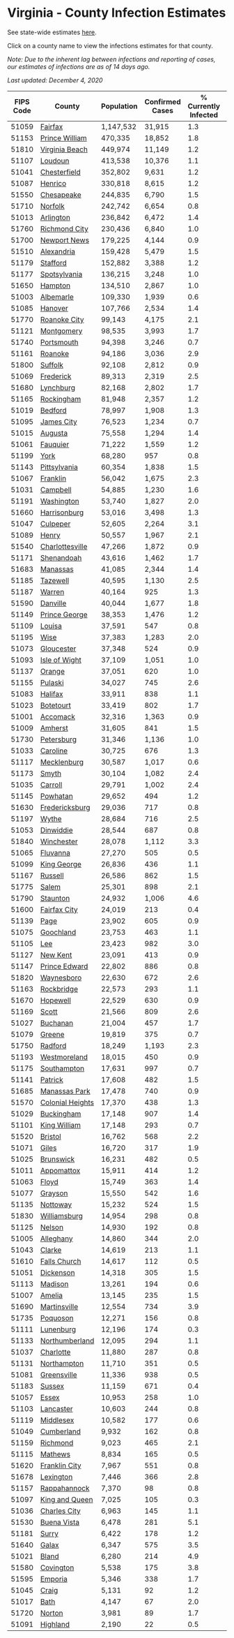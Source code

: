 # Virginia - County Infection Estimates

See state-wide estimates [here](/infections/us-va).

Click on a county name to view the infections estimates for that county.

*Note: Due to the inherent lag between infections and reporting of cases, our estimates of infections are as of 14 days ago.*

*Last updated: December 4, 2020*

|   FIPS Code |                               County |   Population |   Confirmed Cases |   % Currently Infected |   % Total Infected |
|-------------|--------------------------------------|--------------|-------------------|------------------------|--------------------|
|       51059 |                   [Fairfax](fairfax) |    1,147,532 |            31,915 |                    1.3 |               12.0 |
|       51153 |     [Prince William](prince-william) |      470,335 |            18,852 |                    1.8 |               16.7 |
|       51810 |     [Virginia Beach](virginia-beach) |      449,974 |            11,149 |                    1.2 |                9.0 |
|       51107 |                   [Loudoun](loudoun) |      413,538 |            10,376 |                    1.1 |               10.2 |
|       51041 |         [Chesterfield](chesterfield) |      352,802 |             9,631 |                    1.2 |               10.5 |
|       51087 |                   [Henrico](henrico) |      330,818 |             8,615 |                    1.2 |               10.4 |
|       51550 |             [Chesapeake](chesapeake) |      244,835 |             6,790 |                    1.5 |               10.2 |
|       51710 |                   [Norfolk](norfolk) |      242,742 |             6,654 |                    0.8 |               10.2 |
|       51013 |               [Arlington](arlington) |      236,842 |             6,472 |                    1.4 |               11.8 |
|       51760 |       [Richmond City](richmond-city) |      230,436 |             6,840 |                    1.0 |               11.7 |
|       51700 |         [Newport News](newport-news) |      179,225 |             4,144 |                    0.9 |                8.4 |
|       51510 |             [Alexandria](alexandria) |      159,428 |             5,479 |                    1.5 |               15.1 |
|       51179 |                 [Stafford](stafford) |      152,882 |             3,388 |                    1.2 |                8.8 |
|       51177 |         [Spotsylvania](spotsylvania) |      136,215 |             3,248 |                    1.0 |                9.2 |
|       51650 |                   [Hampton](hampton) |      134,510 |             2,867 |                    1.0 |                7.8 |
|       51003 |               [Albemarle](albemarle) |      109,330 |             1,939 |                    0.6 |                6.7 |
|       51085 |                   [Hanover](hanover) |      107,766 |             2,534 |                    1.4 |                8.6 |
|       51770 |         [Roanoke City](roanoke-city) |       99,143 |             4,175 |                    2.1 |               14.5 |
|       51121 |             [Montgomery](montgomery) |       98,535 |             3,993 |                    1.7 |               13.6 |
|       51740 |             [Portsmouth](portsmouth) |       94,398 |             3,246 |                    0.7 |               13.1 |
|       51161 |                   [Roanoke](roanoke) |       94,186 |             3,036 |                    2.9 |               10.9 |
|       51800 |                   [Suffolk](suffolk) |       92,108 |             2,812 |                    0.9 |               11.6 |
|       51069 |               [Frederick](frederick) |       89,313 |             2,319 |                    2.5 |                9.3 |
|       51680 |               [Lynchburg](lynchburg) |       82,168 |             2,802 |                    1.7 |               11.7 |
|       51165 |             [Rockingham](rockingham) |       81,948 |             2,357 |                    1.2 |               11.5 |
|       51019 |                   [Bedford](bedford) |       78,997 |             1,908 |                    1.3 |                8.1 |
|       51095 |             [James City](james-city) |       76,523 |             1,234 |                    0.7 |                6.6 |
|       51015 |                   [Augusta](augusta) |       75,558 |             1,294 |                    1.4 |                5.8 |
|       51061 |                 [Fauquier](fauquier) |       71,222 |             1,559 |                    1.2 |                8.5 |
|       51199 |                         [York](york) |       68,280 |               957 |                    0.8 |                5.1 |
|       51143 |         [Pittsylvania](pittsylvania) |       60,354 |             1,838 |                    1.5 |               10.3 |
|       51067 |                 [Franklin](franklin) |       56,042 |             1,675 |                    2.3 |                9.9 |
|       51031 |                 [Campbell](campbell) |       54,885 |             1,230 |                    1.6 |                7.5 |
|       51191 |             [Washington](washington) |       53,740 |             1,827 |                    2.0 |               11.3 |
|       51660 |         [Harrisonburg](harrisonburg) |       53,016 |             3,498 |                    1.3 |               27.1 |
|       51047 |                 [Culpeper](culpeper) |       52,605 |             2,264 |                    3.1 |               17.8 |
|       51089 |                       [Henry](henry) |       50,557 |             1,967 |                    2.1 |               13.7 |
|       51540 |   [Charlottesville](charlottesville) |       47,266 |             1,872 |                    0.9 |               14.2 |
|       51171 |             [Shenandoah](shenandoah) |       43,616 |             1,462 |                    1.7 |               13.7 |
|       51683 |                 [Manassas](manassas) |       41,085 |             2,344 |                    1.4 |               26.3 |
|       51185 |                 [Tazewell](tazewell) |       40,595 |             1,130 |                    2.5 |                8.9 |
|       51187 |                     [Warren](warren) |       40,164 |               925 |                    1.3 |                8.5 |
|       51590 |                 [Danville](danville) |       40,044 |             1,677 |                    1.8 |               14.4 |
|       51149 |       [Prince George](prince-george) |       38,353 |             1,476 |                    1.2 |               13.6 |
|       51109 |                     [Louisa](louisa) |       37,591 |               547 |                    0.8 |                5.5 |
|       51195 |                         [Wise](wise) |       37,383 |             1,283 |                    2.0 |               11.3 |
|       51073 |             [Gloucester](gloucester) |       37,348 |               524 |                    0.9 |                4.8 |
|       51093 |       [Isle of Wight](isle-of-wight) |       37,109 |             1,051 |                    1.0 |               11.0 |
|       51137 |                     [Orange](orange) |       37,051 |               620 |                    1.0 |                6.3 |
|       51155 |                   [Pulaski](pulaski) |       34,027 |               745 |                    2.6 |                7.1 |
|       51083 |                   [Halifax](halifax) |       33,911 |               838 |                    1.1 |                8.5 |
|       51023 |               [Botetourt](botetourt) |       33,419 |               802 |                    1.7 |                8.3 |
|       51001 |                 [Accomack](accomack) |       32,316 |             1,363 |                    0.9 |               22.0 |
|       51009 |                   [Amherst](amherst) |       31,605 |               841 |                    1.5 |                9.1 |
|       51730 |             [Petersburg](petersburg) |       31,346 |             1,136 |                    1.0 |               13.6 |
|       51033 |                 [Caroline](caroline) |       30,725 |               676 |                    1.3 |                7.6 |
|       51117 |           [Mecklenburg](mecklenburg) |       30,587 |             1,017 |                    0.6 |               13.5 |
|       51173 |                       [Smyth](smyth) |       30,104 |             1,082 |                    2.4 |               12.0 |
|       51035 |                   [Carroll](carroll) |       29,791 |             1,002 |                    2.4 |               12.1 |
|       51145 |                 [Powhatan](powhatan) |       29,652 |               494 |                    1.2 |                5.8 |
|       51630 |     [Fredericksburg](fredericksburg) |       29,036 |               717 |                    0.8 |               10.0 |
|       51197 |                       [Wythe](wythe) |       28,684 |               716 |                    2.5 |                8.3 |
|       51053 |               [Dinwiddie](dinwiddie) |       28,544 |               687 |                    0.8 |                8.8 |
|       51840 |             [Winchester](winchester) |       28,078 |             1,112 |                    3.3 |               14.5 |
|       51065 |                 [Fluvanna](fluvanna) |       27,270 |               505 |                    0.5 |                7.5 |
|       51099 |           [King George](king-george) |       26,836 |               436 |                    1.1 |                6.1 |
|       51167 |                   [Russell](russell) |       26,586 |               862 |                    1.5 |               10.3 |
|       51775 |                       [Salem](salem) |       25,301 |               898 |                    2.1 |               12.2 |
|       51790 |                 [Staunton](staunton) |       24,932 |             1,006 |                    4.6 |               12.0 |
|       51600 |         [Fairfax City](fairfax-city) |       24,019 |               213 |                    0.4 |                3.9 |
|       51139 |                         [Page](page) |       23,902 |               605 |                    0.9 |               11.1 |
|       51075 |               [Goochland](goochland) |       23,753 |               463 |                    1.1 |                8.0 |
|       51105 |                           [Lee](lee) |       23,423 |               982 |                    3.0 |               13.7 |
|       51127 |                 [New Kent](new-kent) |       23,091 |               413 |                    0.9 |                6.4 |
|       51147 |       [Prince Edward](prince-edward) |       22,802 |               886 |                    0.8 |               15.0 |
|       51820 |             [Waynesboro](waynesboro) |       22,630 |               672 |                    2.6 |               10.1 |
|       51163 |             [Rockbridge](rockbridge) |       22,573 |               293 |                    1.1 |                4.3 |
|       51670 |                 [Hopewell](hopewell) |       22,529 |               630 |                    0.9 |               10.7 |
|       51169 |                       [Scott](scott) |       21,566 |               809 |                    2.6 |               12.3 |
|       51027 |                 [Buchanan](buchanan) |       21,004 |               457 |                    1.7 |                7.2 |
|       51079 |                     [Greene](greene) |       19,819 |               375 |                    0.7 |                7.0 |
|       51750 |                   [Radford](radford) |       18,249 |             1,193 |                    2.3 |               22.0 |
|       51193 |         [Westmoreland](westmoreland) |       18,015 |               450 |                    0.9 |                9.4 |
|       51175 |           [Southampton](southampton) |       17,631 |               997 |                    0.7 |               21.8 |
|       51141 |                   [Patrick](patrick) |       17,608 |               482 |                    1.5 |                9.6 |
|       51685 |       [Manassas Park](manassas-park) |       17,478 |               740 |                    0.9 |               19.2 |
|       51570 | [Colonial Heights](colonial-heights) |       17,370 |               438 |                    1.3 |               10.1 |
|       51029 |             [Buckingham](buckingham) |       17,148 |               907 |                    1.4 |               25.0 |
|       51101 |         [King William](king-william) |       17,148 |               293 |                    0.7 |                6.2 |
|       51520 |                   [Bristol](bristol) |       16,762 |               568 |                    2.2 |               10.9 |
|       51071 |                       [Giles](giles) |       16,720 |               317 |                    1.9 |                6.1 |
|       51025 |               [Brunswick](brunswick) |       16,231 |               482 |                    0.5 |               10.9 |
|       51011 |             [Appomattox](appomattox) |       15,911 |               414 |                    1.2 |                9.3 |
|       51063 |                       [Floyd](floyd) |       15,749 |               363 |                    1.4 |                7.8 |
|       51077 |                   [Grayson](grayson) |       15,550 |               542 |                    1.6 |               12.4 |
|       51135 |                 [Nottoway](nottoway) |       15,232 |               524 |                    1.5 |               12.3 |
|       51830 |         [Williamsburg](williamsburg) |       14,954 |               298 |                    0.8 |                7.9 |
|       51125 |                     [Nelson](nelson) |       14,930 |               192 |                    0.8 |                4.6 |
|       51005 |               [Alleghany](alleghany) |       14,860 |               344 |                    2.0 |                7.8 |
|       51043 |                     [Clarke](clarke) |       14,619 |               213 |                    1.1 |                5.3 |
|       51610 |         [Falls Church](falls-church) |       14,617 |               112 |                    0.5 |                4.2 |
|       51051 |               [Dickenson](dickenson) |       14,318 |               305 |                    1.5 |                6.4 |
|       51113 |                   [Madison](madison) |       13,261 |               194 |                    0.6 |                5.7 |
|       51007 |                     [Amelia](amelia) |       13,145 |               235 |                    1.5 |                6.4 |
|       51690 |         [Martinsville](martinsville) |       12,554 |               734 |                    3.9 |               20.3 |
|       51735 |                 [Poquoson](poquoson) |       12,271 |               156 |                    0.8 |                4.4 |
|       51111 |               [Lunenburg](lunenburg) |       12,196 |               174 |                    0.3 |                5.2 |
|       51133 |     [Northumberland](northumberland) |       12,095 |               294 |                    1.1 |                8.5 |
|       51037 |               [Charlotte](charlotte) |       11,880 |               287 |                    0.8 |                8.6 |
|       51131 |           [Northampton](northampton) |       11,710 |               351 |                    0.5 |               16.0 |
|       51081 |           [Greensville](greensville) |       11,336 |               938 |                    0.5 |               32.9 |
|       51183 |                     [Sussex](sussex) |       11,159 |               671 |                    0.4 |               23.9 |
|       51057 |                       [Essex](essex) |       10,953 |               258 |                    1.0 |                9.0 |
|       51103 |               [Lancaster](lancaster) |       10,603 |               244 |                    0.8 |                8.0 |
|       51119 |               [Middlesex](middlesex) |       10,582 |               177 |                    0.6 |                5.9 |
|       51049 |             [Cumberland](cumberland) |        9,932 |               162 |                    0.8 |                6.6 |
|       51159 |                 [Richmond](richmond) |        9,023 |               465 |                    2.1 |               26.2 |
|       51115 |                   [Mathews](mathews) |        8,834 |               165 |                    0.5 |                6.2 |
|       51620 |       [Franklin City](franklin-city) |        7,967 |               551 |                    0.8 |               25.5 |
|       51678 |               [Lexington](lexington) |        7,446 |               366 |                    2.8 |               16.1 |
|       51157 |         [Rappahannock](rappahannock) |        7,370 |                98 |                    0.8 |                4.9 |
|       51097 |     [King and Queen](king-and-queen) |        7,025 |               105 |                    0.3 |                5.8 |
|       51036 |         [Charles City](charles-city) |        6,963 |               145 |                    1.1 |                8.4 |
|       51530 |           [Buena Vista](buena-vista) |        6,478 |               281 |                    5.1 |               14.7 |
|       51181 |                       [Surry](surry) |        6,422 |               178 |                    1.2 |                9.9 |
|       51640 |                       [Galax](galax) |        6,347 |               575 |                    3.5 |               36.5 |
|       51021 |                       [Bland](bland) |        6,280 |               214 |                    4.9 |               10.7 |
|       51580 |               [Covington](covington) |        5,538 |               175 |                    3.8 |                9.7 |
|       51595 |                   [Emporia](emporia) |        5,346 |               338 |                    1.7 |               26.1 |
|       51045 |                       [Craig](craig) |        5,131 |                92 |                    1.2 |                6.3 |
|       51017 |                         [Bath](bath) |        4,147 |                67 |                    2.0 |                5.0 |
|       51720 |                     [Norton](norton) |        3,981 |                89 |                    1.7 |                7.5 |
|       51091 |                 [Highland](highland) |        2,190 |                22 |                    0.5 |                3.2 |